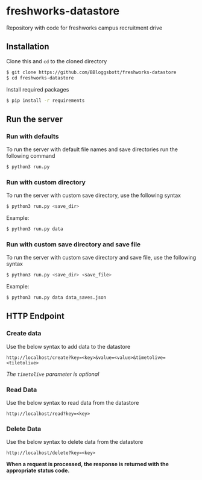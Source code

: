# freshworks-datastore
Repository with code for freshworks campus recruitment drive

## Installation
Clone this  and `cd` to the cloned directory
```bash
$ git clone https://github.com/BBloggsbott/freshworks-datastore
$ cd freshworks-datastore
```

Install required packages
```bash
$ pip install -r requirements
```

## Run the server
### Run with defaults
To run the server with default file names and save directories run the following command
```bash
$ python3 run.py
```

### Run with custom directory
To run the server with custom save directory, use the following syntax
```bash
$ python3 run.py <save_dir>
```
Example:
```bash
$ python3 run.py data
```

### Run with custom save directory and save file
To run the server with custom save directory and save file, use the following syntax
```bash
$ python3 run.py <save_dir> <save_file>
```
Example:
```bash
$ python3 run.py data data_saves.json
```

## HTTP Endpoint
### Create data
Use the below syntax to add data to the datastore
```
http://localhost/create?key=<key>&value=<value>&timetolive=<tiletolive>
```
*The `timetolive` parameter is optional*

### Read Data
Use the below syntax to read data from the datastore
```
http://localhost/read?key=<key>
```

### Delete Data
Use the below syntax to delete data from the datastore
```
http://localhost/delete?key=<key>
```

**When a request is processed, the response is returned with the appropriate status code.**